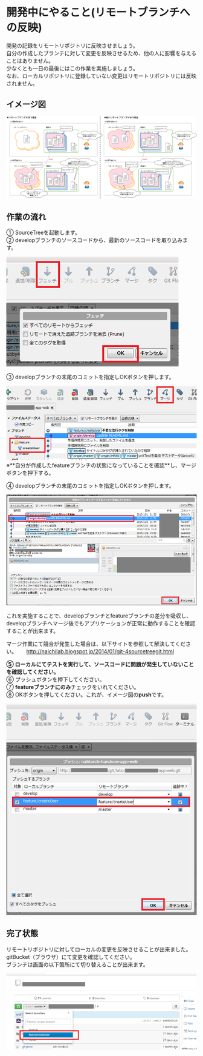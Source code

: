 # 開発中にやること(リモートブランチへの反映)

開発の記録をリモートリポジトリに反映させましょう。  
自分の作成したブランチに対して変更を反映させるため、他の人に影響を与えることはありません。  
少なくとも一日の最後にはこの作業を実施しましょう。  
なお、ローカルリポジトリに登録していない変更はリモートリポジトリには反映されません。

## イメージ図

![push](../img/push.png)

## 作業の流れ

① SourceTreeを起動します。  
② developブランチのソースコードから、最新のソースコードを取り込みます。  
  
![fetch](../img/sourcetree_fetch.png)

③ developブランチの末尾のコミットを指定しOKボタンを押します。  

<img src="../img/sourcetree_marge.png" width="600px">
※**自分が作成したfeatureブランチの状態になっていることを確認**し、マージボタンを押下する。  
  
④ developブランチの末尾のコミットを指定しOKボタンを押します。  

<img src="../img/sourcetree_pull2.png" width="600px">

これを実施することで、developブランチとfeatureブランチの差分を吸収し、  
developブランチへマージ後でもアプリケーションが正常に動作することを確認することが出来ます。  

マージ作業にて競合が発生した場合は、以下サイトを参照して解決してください。　　
http://naichilab.blogspot.jp/2014/01/git-4sourcetreegit.html
  
**⑤ ローカルにてテストを実行して、ソースコードに問題が発生していないことを確認してください。**  
⑥ プッシュボタンを押下してください。  
⑦ **featureブランチにのみ**チェックをいれてください。  
⑧ OKボタンを押してください。これが、イメージ図の**push**です。  

![push](../img/sourcetree_push.png)

## 完了状態

リモートリポジトリに対してローカルの変更を反映させることが出来ました。  
gitBucket（ブラウザ）にて変更を確認してください。  
ブランチは画面の以下箇所にて切り替えることが出来ます。

<img src="../img/gitBucket_end.png" width="700px">